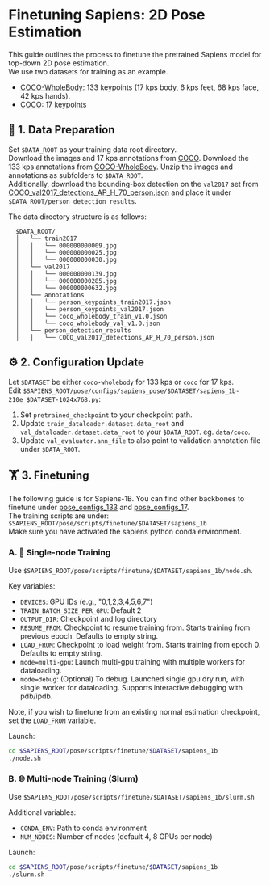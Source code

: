 # Finetuning Sapiens: 2D Pose Estimation
This guide outlines the process to finetune the pretrained Sapiens model for top-down 2D pose estimation.\
We use two datasets for training as an example.
- [COCO-WholeBody](https://github.com/jin-s13/COCO-WholeBody): 133 keypoints (17 kps body, 6 kps feet, 68 kps face, 42 kps hands).
- [COCO](https://cocodataset.org/#home): 17 keypoints

## 📂 1. Data Preparation
Set `$DATA_ROOT` as your training data root directory.\
Download the images and 17 kps annotations from [COCO](https://cocodataset.org/#home). Download the 133 kps annotations from [COCO-WholeBody](https://github.com/jin-s13/COCO-WholeBody). Unzip the images and annotations as subfolders to ```$DATA_ROOT```.\
 Additionally, download the bounding-box detection on the `val2017` set from [COCO_val2017_detections_AP_H_70_person.json](https://huggingface.co/noahcao/sapiens-pose-coco/tree/main/sapiens_host/pose/person_detection_results) and place it under `$DATA_ROOT/person_detection_results`.

The data directory structure is as follows:

      $DATA_ROOT/
      │   └── train2017
      │   │   └── 000000000009.jpg
      │   │   └── 000000000025.jpg
      │   │   └── 000000000030.jpg
      │   └── val2017
      │   │   └── 000000000139.jpg
      │   │   └── 000000000285.jpg
      │   │   └── 000000000632.jpg
      │   └── annotations
      │   │   └── person_keypoints_train2017.json
      │   │   └── person_keypoints_val2017.json
      │   │   └── coco_wholebody_train_v1.0.json
      │   │   └── coco_wholebody_val_v1.0.json
      │   └── person_detection_results
      │   │   └── COCO_val2017_detections_AP_H_70_person.json


## ⚙️ 2. Configuration Update

Let `$DATASET` be either `coco-wholebody` for 133 kps or `coco` for 17 kps.\
Edit `$SAPIENS_ROOT/pose/configs/sapiens_pose/$DATASET/sapiens_1b-210e_$DATASET-1024x768.py`:

1. Set `pretrained_checkpoint` to your checkpoint path.
2. Update `train_dataloader.dataset.data_root` and `val_dataloader.dataset.data_root` to your `$DATA_ROOT`. eg. ```data/coco```.
3. Update ```val_evaluator.ann_file``` to also point to validation annotation file under `$DATA_ROOT`.


## 🏋️ 3. Finetuning

The following guide is for Sapiens-1B. You can find other backbones to finetune under [pose_configs_133](../../pose/configs/sapiens_pose/coco_wholebody/) and [pose_configs_17](../../pose/configs/sapiens_pose/coco/).\
The training scripts are under: `$SAPIENS_ROOT/pose/scripts/finetune/$DATASET/sapiens_1b`\
Make sure you have activated the sapiens python conda environment.


### A. 🚀 Single-node Training
Use `$SAPIENS_ROOT/pose/scripts/finetune/$DATASET/sapiens_1b/node.sh`.

Key variables:
- `DEVICES`: GPU IDs (e.g., "0,1,2,3,4,5,6,7")
- `TRAIN_BATCH_SIZE_PER_GPU`: Default 2
- `OUTPUT_DIR`: Checkpoint and log directory
- `RESUME_FROM`: Checkpoint to resume training from. Starts training from previous epoch. Defaults to empty string.
- `LOAD_FROM`: Checkpoint to load weight from. Starts training from epoch 0. Defaults to empty string.
- `mode=multi-gpu`: Launch multi-gpu training with multiple workers for dataloading.
- `mode=debug`: (Optional) To debug. Launched single gpu dry run, with single worker for dataloading. Supports interactive debugging with pdb/ipdb.

Note, if you wish to finetune from an existing normal estimation checkpoint, set the `LOAD_FROM` variable.

Launch:
```bash
cd $SAPIENS_ROOT/pose/scripts/finetune/$DATASET/sapiens_1b
./node.sh
  ```

### B. 🌐 Multi-node Training (Slurm)

Use `$SAPIENS_ROOT/pose/scripts/finetune/$DATASET/sapiens_1b/slurm.sh`

Additional variables:
- `CONDA_ENV`: Path to conda environment
- `NUM_NODES`: Number of nodes (default 4, 8 GPUs per node)

Launch:
```bash
cd $SAPIENS_ROOT/pose/scripts/finetune/$DATASET/sapiens_1b
./slurm.sh
  ```
